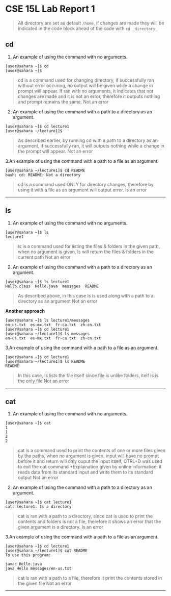 # CSE 15L Lab Report 1


> All directory are set as default `/home`, if changes are made they will be indicated in the code block ahead of the code with `cd _directory_`


## cd
1. An example of using the command with no arguments.
```
[user@sahara ~]$ cd
[user@sahara ~]$
```
> cd is a command used for changing directory, if successfully ran without error occuring, no output will be given while a change in prompt will appear.
> If ran with no arguments, it indicates that not changes are made and it is not an error, therefore it outputs nothing and prompt remains the same.
> Not an error

2. An example of using the command with a path to a directory as an argument.
```
[user@sahara ~]$ cd lecture1
[user@sahara ~/lecture1]$ 
```
> As described earlier, by running cd with a path to a directory as an argument, if successfully ran, it will outputs nothing while a change in the prompt will appear.
> Not an error

3.An example of using the command with a path to a file as an argument.

```
[user@sahara ~/lecture1]$ cd README
bash: cd: README: Not a directory
```
> cd is a command used ONLY for directory changes, therefore by using it with a file as an argument will output error.
> Is an error


---

## ls
1. An example of using the command with no arguments.
```
[user@sahara ~]$ ls
lecture1
```
> ls is a command used for listing the files & folders in the given path, when no argument is given, ls will return the files & folders in the current path
> Not an error

2. An example of using the command with a path to a directory as an argument.
```
[user@sahara ~]$ ls lecture1
Hello.class  Hello.java  messages  README
```
> As described above, in this case ls is used along with a path to a directory as an argument
> Not an error

**Another approach**
```
[user@sahara ~]$ ls lecture1/messages
en-us.txt  es-mx.txt  fr-ca.txt  zh-cn.txt
[user@sahara ~]$ cd lecture1
[user@sahara ~/lecture1]$ ls messages
en-us.txt  es-mx.txt  fr-ca.txt  zh-cn.txt
```

3.An example of using the command with a path to a file as an argument.
```
[user@sahara ~]$ cd lecture1
[user@sahara ~/lecture1]$ ls README
README
```
> In this case, ls lists the file itself since file is unlike folders, itelf is is the only file
> Not an error

---

## cat
1. An example of using the command with no arguments.
```
[user@sahara ~]$ cat
1
1
2
2
```
> cat is a command used to print the contents of one or more files given by the paths, when no argument is given, input will have no prompt before it and return will only ouput the input itself, CTRL+D was used to exit the cat command
> *Explaination given by online information: it reads data from its standard input and write them to its standard output
> Not an error

2. An example of using the command with a path to a directory as an argument.
```
[user@sahara ~]$ cat lecture1
cat: lecture1: Is a directory
```
> cat is ran with a path to a directory, since cat is used to print the contents and folders is not a file, therefore it shows an error that the given argument is a directory.
> Is an error

3.An example of using the command with a path to a file as an argument.
```
[user@sahara ~]$ cd lecture1
[user@sahara ~/lecture1]$ cat README
To use this program:

javac Hello.java
java Hello messages/en-us.txt
```
> cat is ran with a path to a file, therefore it print the contents stored in the given file
> Not an error

---

